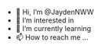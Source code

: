 - 👋 Hi, I’m @JaydenNWW
- 👀 I’m interested in 
- 🌱 I’m currently learning 
- 📫 How to reach me ...

<!---
JaydenNWW/JaydenNWW is a ✨ special ✨ repository because its `README.md` (this file) appears on your GitHub profile.
You can click the Preview link to take a look at your changes.
--->
